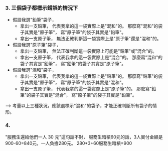 ### 3. 三個袋子都標示錯誤的情況下
- 假設我選"鉛筆"袋子，
    - 拿出一支鉛筆，
        代表我拿的這一袋實際上是"混和"的。
        那麼寫"混和"的袋子其實是"原子筆"，
        寫"原子筆"的袋子其實是"鉛筆"。
    - 拿出一支原子筆，
        無法正確判斷這一袋實際上是"原子筆"還是"混和"的。
- 假設我選"原子筆"袋子，
    - 拿出一支鉛筆，
        無法正確判斷這一袋實際上可能是"鉛筆"或"混合"的。
    - 拿出一支原子筆，
        代表我拿的這一袋實際上是"混合"的。
        那麼寫"混和"的袋子其實是"鉛筆"，
        寫"鉛筆"的袋子其實是"原子筆"。
- 假設我選"混和"袋子，
    - 拿出一支鉛筆，
    代表我拿的這一袋實際上是"鉛筆"的。
    那麼寫"鉛筆"的袋子其實是"原子筆"，
    寫"原子筆"的袋子其實是"混和"。
    - 拿出一支原子筆，
    代表我拿的這一袋實際上是"原子筆"的。
    那麼寫"鉛筆"的袋子其實是"混合"，
    寫"原子筆"的袋子其實是"鉛筆"。

--> 考量以上三種狀況，應該選標示"混和"的袋子，才能正確判斷所有袋子的情形。

### 4.
"服務生還給他們一人 30 元"這句話不對，
服務生暗槓60元的話，3人實付金額是900-60=840元，一人負擔280元。
280*3+60服務生暗槓=900
